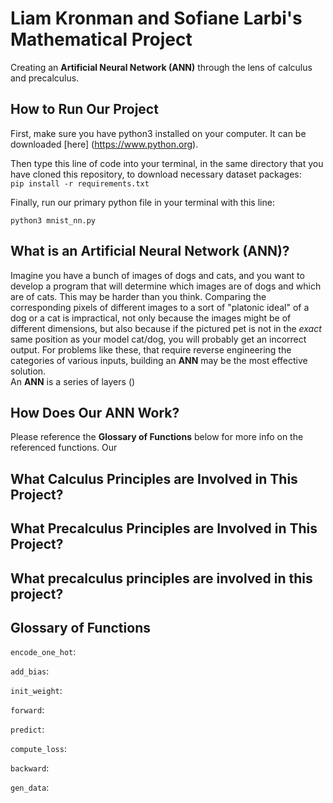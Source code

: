 # Liam Kronman and Sofiane Larbi's Mathematical Project
Creating an **Artificial Neural Network (ANN)** through the lens of calculus and precalculus.

## How to Run Our Project
First, make sure you have python3 installed on your computer. It can be downloaded [here] (https://www.python.org).  

Then type this line of code into your terminal, in the same directory that you have cloned this repository, to download necessary dataset packages:  
`pip install -r requirements.txt`  

Finally, run our primary python file in your terminal with this line:

`python3 mnist_nn.py`  


## What is an Artificial Neural Network (ANN)?
Imagine you have a bunch of images of dogs and cats, and you want to develop a program that will determine which images are of dogs and which are of cats. This may be harder than you think. Comparing the corresponding pixels of different images to a sort of "platonic ideal" of a dog or a cat is impractical, not only because the images might be of different dimensions, but also because if the pictured pet is not in the *exact* same position as your model cat/dog, you will probably get an incorrect output. For problems like these, that require reverse engineering the categories of various inputs, building an **ANN** may be the most effective solution.  
An **ANN** is a series of layers ()

## How Does Our ANN Work?
Please reference the **Glossary of Functions** below for more info on the referenced functions.
Our

## What Calculus Principles are Involved in This Project?

## What Precalculus Principles are Involved in This Project?

## What precalculus principles are involved in this project?

## Glossary of Functions
`encode_one_hot`:  

`add_bias`:  

`init_weight`:

`forward`:  

`predict`:  

`compute_loss`:  

`backward`:  

`gen_data`:  
